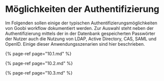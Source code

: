 # Möglichkeiten der Authentifizierung

Im Folgenden sollen einige der typischen Authentifizierungsmöglichkeiten von Goobi workflow dokumentiert werden. Zur Auswahl steht neben der Authentifizierung mittels der in der Datenbank gespeicherten Passwörter der Nutzer auch die Nutzung von LDAP, Active Directory, CAS, SAML und OpenID. Einige dieser Anwendungsszenarien sind hier beschrieben.

{% page-ref page="10.1.md" %}

{% page-ref page="10.2.md" %}

{% page-ref page="10.3.md" %}
